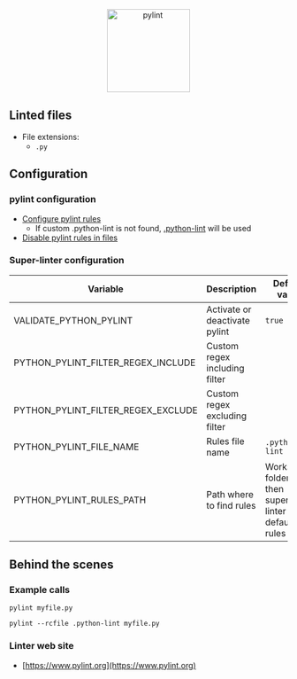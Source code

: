 <!-- markdownlint-disable MD033 MD041 -->
<!-- Generated by .automation/build.py, please do not update manually -->

<div align="center">
  <a href="https://www.pylint.org" target="blank" title="Visit linter Web Site">
    <img src="https://www.pylint.org/pylint.svg" alt="pylint" height="150px">
  </a>
</div>

## Linted files

- File extensions:
  - `.py`

## Configuration

### pylint configuration

- [Configure pylint rules](https://github.com/PyCQA/pylint/blob/master/pylintrc)
  - If custom .python-lint is not found, [.python-lint](https://github.com/nvuillam/super-linter/tree/POC_RefactorInPython/TEMPLATES/.python-lint) will be used
- [Disable pylint rules in files](https://pylint.readthedocs.io/en/latest/user_guide/message-control.html)

### Super-linter configuration

| Variable | Description | Default value |
| ----------------- | -------------- | -------------- |
| VALIDATE_PYTHON_PYLINT | Activate or deactivate pylint | `true` |
| PYTHON_PYLINT_FILTER_REGEX_INCLUDE | Custom regex including filter |  |
| PYTHON_PYLINT_FILTER_REGEX_EXCLUDE | Custom regex excluding filter |  |
| PYTHON_PYLINT_FILE_NAME | Rules file name | `.python-lint` |
| PYTHON_PYLINT_RULES_PATH | Path where to find rules | Workspace folder, then super-linter default rules |

## Behind the scenes

### Example calls

```shell
pylint myfile.py
```

```shell
pylint --rcfile .python-lint myfile.py
```

### Linter web site
- [https://www.pylint.org](https://www.pylint.org)


